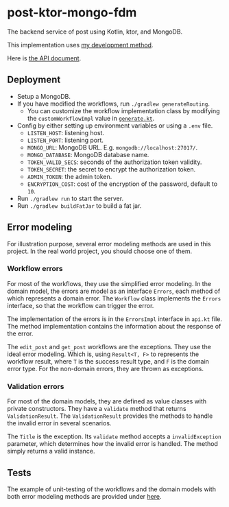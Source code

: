 
# post-ktor-mongo-fdm

The backend service of post using Kotlin, ktor, and MongoDB.

This implementation uses [my development method](../../mdm.md).

Here is [the API document](../../api-document).

## Deployment

* Setup a MongoDB.
* If you have modified the workflows, run `./gradlew generateRouting`.
    * You can customize the workflow implementation class by modifying the `customWorkflowImpl` value
      in [`generate.kt`](./buildSrc/src/main/kotlin/me/jason5lee/post_ktor_mongo_fdm/generate.kt).
* Config by either setting up environment variables or using a `.env` file.
    * `LISTEN_HOST`: listening host.
    * `LISTEN_PORT`: listening port.
    * `MONGO_URL`: MongoDB URL. E.g. `mongodb://localhost:27017/`.
    * `MONGO_DATABASE`: MongoDB database name.
    * `TOKEN_VALID_SECS`: seconds of the authorization token validity.
    * `TOKEN_SECRET`: the secret to encrypt the authorization token.
    * `ADMIN_TOKEN`: the admin token.
    * `ENCRYPTION_COST`: cost of the encryption of the password, default to `10`.
* Run `./gradlew run` to start the server.
* Run `./gradlew buildFatJar` to build a fat jar.

## Error modeling

For illustration purpose, several error modeling methods are used in this project.
In the real world project, you should choose one of them.

### Workflow errors

For most of the workflows, they use the simplified error modeling.
In the domain model, the errors are model as an interface `Errors`, each method of which represents a domain error.
The `Workflow` class implements the `Errors` interface, so that the workflow can trigger the error.

The implementation of the errors is in the `ErrorsImpl` interface in `api.kt` file.
The method implementation contains the information about the response of the error.

The `edit_post` and `get_post` workflows are the exceptions. They use the ideal error modeling.
Which is, using `Result<T, F>` to represents the workflow result, where `T` is the success result type, and `F` is the
domain error type.
For the non-domain errors, they are thrown as exceptions.

### Validation errors

For most of the domain models, they are defined as value classes with private constructors. They have a `validate`
method
that returns `ValidationResult`. The `ValidationResult` provides the methods to handle the invalid error in several
scenarios.

The `Title` is the exception. Its `validate` method accepts a `invalidException` parameter, which determines how the
invalid error is handled. The method simply returns a valid instance.

## Tests

The example of unit-testing of the workflows and the domain models with both error modeling methods are provided
under [here](src/test/kotlin/me/jason5lee/post_ktor_mongo_fdm).

